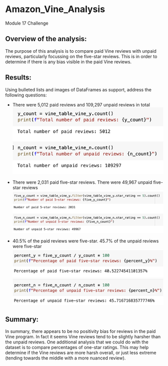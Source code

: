 # Amazon_Vine_Analysis
Module 17 Challenge

## Overview of the analysis:
The purpose of this analysis is to compare paid Vine reviews with unpaid reviews, particularly focussing on the five-star reviews. This is in order to determine if there is any bias visible in the paid Vine reviews.

## Results:
Using bulleted lists and images of DataFrames as support, address the following questions:

- There were 5,012 paid reviews and 109,297 unpaid reviews in total
  ![Total review count for paid and unpaid](images/vine_count.PNG)

- There were 2,031 paid five-star reviews. There were 49,967 unpaid five-star reviews
  ![Five-star review count for paid and unpaid](images/five_star_vine_count.PNG)
  
- 40.5% of the paid reviews were five-star. 45.7% of the unpaid reviews were five-star
  ![Five-star percent for paid and unpaid](images/five_star_percent.PNG)

## Summary:
In summary, there appears to be no positivity bias for reviews in the paid Vine program. In fact it seems Vine reviews tend to be slightly harsher than the unpaid reviews. One additional analysis that we could do with the dataset is to compare percentages of one-star ratings. This may help determine if the Vine reviews are more harsh overall, or just less extreme (tending towards the middle with a more nuanced review).
